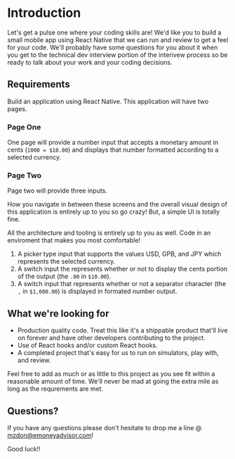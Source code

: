 # Introduction

Let's get a pulse one where your coding skills are! We'd like you to build a small mobile app using React Native that we can run and review to get a feel for your code. We'll probably have some questions for you about it when you get to the technical dev interview portion of the interivew process so be ready to talk about your work and your coding decisions.

## Requirements

Build an application using React Native. This application will have two pages. 

### Page One

One page will provide a number input that accepts a monetary amount in cents (`1000 = $10.00`) and displays that number formatted according to a selected currency.

### Page Two

Page two will provide three inputs.

How you navigate in between these screens and the overall visual design of this application is entirely up to you so go crazy!  But, a simple UI is totally fine.

All the architecture and tooling is entirely up to you as well. Code in an enviroment that makes you most comfortable!

1. A picker type input that supports the values USD, GPB, and JPY which represents the selected currency.
2. A switch input the represents whether or not to display the cents portion of the output (the `.00` in `$10.00`).
3. A switch input that represents whether or not a separator character (the `,` in `$1,000.00`) is displayed in formated number output.

## What we're looking for

- Production quality code.  Treat this like it's a shippable product that'll live on forever and have other developers contributing to the project.
- Use of React hooks and/or custom React hooks.
- A completed project that's easy for us to run on simulators, play with, and review.

Feel free to add as much or as little to this project as you see fit within a reasonable amount of time.  We'll never be mad at going the extra mile as long as the requrements are met.

## Questions?

If you have any questions please don't hesitate to drop me a line @ mzdon@emoneyadvisor.com!

Good luck!!
